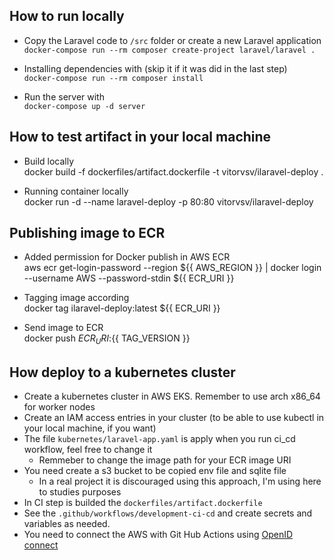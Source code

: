 ## How to run locally

- Copy the Laravel code to `/src` folder or create a new Laravel application \
  `docker-compose run --rm composer create-project laravel/laravel .`

- Installing dependencies with (skip it if it was did in the last step) \
  `docker-compose run --rm composer install`

- Run the server with \
  `docker-compose up -d server`

## How to test artifact in your local machine

- Build locally \
  docker build -f dockerfiles/artifact.dockerfile -t vitorvsv/ilaravel-deploy .

- Running container locally \
  docker run -d --name laravel-deploy -p 80:80 vitorvsv/ilaravel-deploy

## Publishing image to ECR

- Added permission for Docker publish in AWS ECR \
  aws ecr get-login-password --region ${{ AWS_REGION }} | docker login --username AWS --password-stdin ${{ ECR_URI }}

- Tagging image according \
  docker tag ilaravel-deploy:latest ${{ ECR_URI }}

- Send image to ECR \
  docker push ${{ ECR_URI }}:${{ TAG_VERSION }}

## How deploy to a kubernetes cluster

- Create a kubernetes cluster in AWS EKS. Remember to use arch x86_64 for worker nodes
- Create an IAM access entries in your cluster (to be able to use kubectl in your local machine, if you want)
- The file `kubernetes/laravel-app.yaml` is apply when you run ci_cd workflow, feel free to change it
  - Remmeber to change the image path for your ECR image URI
- You need create a s3 bucket to be copied env file and sqlite file
  - In a real project it is discouraged using this approach, I'm using here to studies purposes
- In CI step is builded the `dockerfiles/artifact.dockerfile`
- See the `.github/workflows/development-ci-cd` and create secrets and variables as needed.
- You need to connect the AWS with Git Hub Actions using [OpenID connect](https://aws.amazon.com/blogs/security/use-iam-roles-to-connect-github-actions-to-actions-in-aws/)
